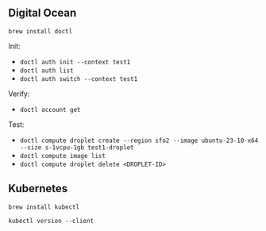 ## Digital Ocean

`brew install doctl`

Init:
* `doctl auth init --context test1`
* `doctl auth list`
* `doctl auth switch --context test1`


Verify:
* `doctl account get`


Test:
* `doctl compute droplet create --region sfo2 --image ubuntu-23-10-x64 --size s-1vcpu-1gb test1-droplet`
* `doctl compute image list`
* `doctl compute droplet delete <DROPLET-ID>
  `

## Kubernetes

`brew install kubectl`

`kubectl version --client`

